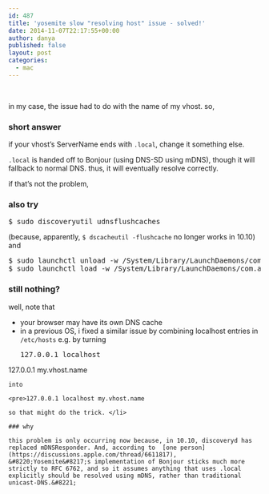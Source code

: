 ```yaml
---
id: 487
title: 'yosemite slow "resolving host" issue - solved!'
date: 2014-11-07T22:17:55+00:00
author: danya
published: false
layout: post
categories:
  - mac
---
```

<div>
  &nbsp;
</div>

in my case, the issue had to do with the name of my vhost. so,

### short answer

if your vhost&#8217;s ServerName ends with `.local`, change it something else.

`.local` is handed off to Bonjour (using DNS-SD using mDNS), though it will fallback to normal DNS. thus, it will eventually resolve correctly.

if that&#8217;s not the problem, <!--more-->

### also try

<pre>$ sudo discoveryutil udnsflushcaches
</pre>

(because, apparently, `$ dscacheutil -flushcache` no longer works in 10.10) and

<pre>$ sudo launchctl unload -w /System/Library/LaunchDaemons/com.apple.discoveryd.plist
$ sudo launchctl load -w /System/Library/LaunchDaemons/com.apple.discoveryd.plist
</pre>

### still nothing?

well, note that

  * your browser may have its own DNS cache
  * in a previous OS, i fixed a similar issue by combining localhost entries in `/etc/hosts` e.g. by turning
    <pre>127.0.0.1 localhost
127.0.0.1 my.vhost.name
</pre>

    into

    <pre>127.0.0.1 localhost my.vhost.name
</pre>

    so that might do the trick. </li>

    ### why

    this problem is only occurring now because, in 10.10, discoveryd has replaced mDNSResponder. And, according to  [one person](https://discussions.apple.com/thread/6611817), &#8220;Yosemite&#8217;s implementation of Bonjour sticks much more strictly to RFC 6762, and so it assumes anything that uses .local explicitly should be resolved using mDNS, rather than traditional unicast-DNS.&#8221;
